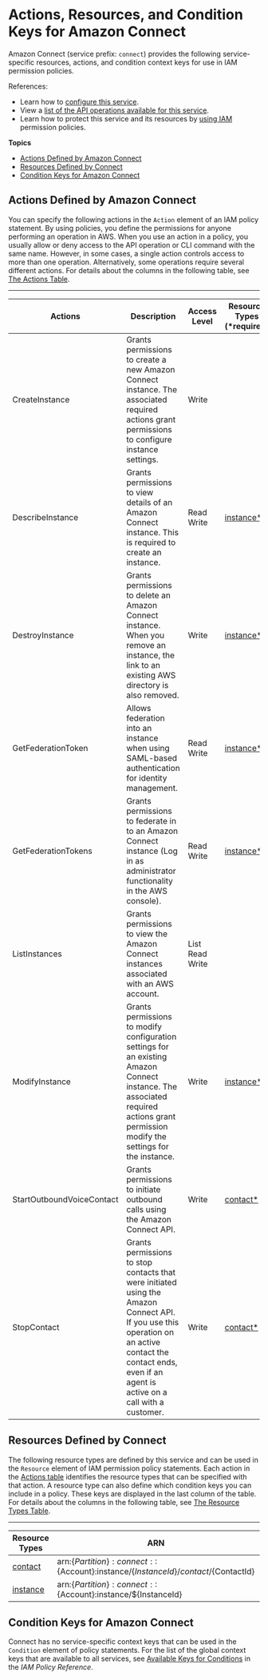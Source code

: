 # Actions, Resources, and Condition Keys for Amazon Connect<a name="list_amazonconnect"></a>

Amazon Connect \(service prefix: `connect`\) provides the following service\-specific resources, actions, and condition context keys for use in IAM permission policies\.

References:
+ Learn how to [configure this service](http://docs.aws.amazon.com/connect/latest/adminguide/)\.
+ View a [list of the API operations available for this service](http://docs.aws.amazon.com/connect/latest/adminguide/)\.
+ Learn how to protect this service and its resources by [using IAM]() permission policies\.

**Topics**
+ [Actions Defined by Amazon Connect](#amazonconnect-actions-as-permissions)
+ [Resources Defined by Connect](#amazonconnect-resources-for-iam-policies)
+ [Condition Keys for Amazon Connect](#amazonconnect-policy-keys)

## Actions Defined by Amazon Connect<a name="amazonconnect-actions-as-permissions"></a>

You can specify the following actions in the `Action` element of an IAM policy statement\. By using policies, you define the permissions for anyone performing an operation in AWS\. When you use an action in a policy, you usually allow or deny access to the API operation or CLI command with the same name\. However, in some cases, a single action controls access to more than one operation\. Alternatively, some operations require several different actions\. For details about the columns in the following table, see [The Actions Table](reference_policies_actions-resources-contextkeys.md#actions_table)\.


****  

| Actions | Description | Access Level | Resource Types \(\*required\) | Condition Keys | Dependent Actions | 
| --- | --- | --- | --- | --- | --- | 
| CreateInstance | Grants permissions to create a new Amazon Connect instance\. The associated required actions grant permissions to configure instance settings\. | Write  |  |  |  | 
| DescribeInstance | Grants permissions to view details of an Amazon Connect instance\. This is required to create an instance\. | Read Write  | [instance\*](#amazonconnect-instance)  |  | firehose:DescribeDeliveryStream firehose:ListDeliveryStreams kinesis:DescribeStream kinesis:ListStreams kms:DescribeKey kms:ListAliases s3:ListAllMyBuckets  | 
| DestroyInstance | Grants permissions to delete an Amazon Connect instance\. When you remove an instance, the link to an existing AWS directory is also removed\. | Write  | [instance\*](#amazonconnect-instance)  |  |  | 
| GetFederationToken | Allows federation into an instance when using SAML\-based authentication for identity management\. | Read Write  | [instance\*](#amazonconnect-instance)  |  |  | 
| GetFederationTokens | Grants permissions to federate in to an Amazon Connect instance \(Log in as administrator functionality in the AWS console\)\. | Read Write  | [instance\*](#amazonconnect-instance)  |  | connect:ListInstances connect:DestroyInstance connect:DescribeInstance kms:RetireGrant ds:DescribeDirectories ds:UnauthorizeApplication ds:DeleteDirectory  | 
| ListInstances | Grants permissions to view the Amazon Connect instances associated with an AWS account\. | List Read Write  |  |  |  | 
| ModifyInstance | Grants permissions to modify configuration settings for an existing Amazon Connect instance\. The associated required actions grant permission modify the settings for the instance\.  | Write  | [instance\*](#amazonconnect-instance)  |  | firehose:DescribeDeliveryStream firehose:ListDeliveryStreams kinesis:DescribeStream kinesis:ListStreams kms:CreateGrant kms:DescribeKey kms:ListAliases kms:RetireGrant s3:CreateBucket s3:ListAllMyBuckets  | 
| StartOutboundVoiceContact | Grants permissions to initiate outbound calls using the Amazon Connect API\. | Write  | [contact\*](#amazonconnect-contact)  |  |  | 
| StopContact | Grants permissions to stop contacts that were initiated using the Amazon Connect API\. If you use this operation on an active contact the contact ends, even if an agent is active on a call with a customer\. | Write  | [contact\*](#amazonconnect-contact)  |  |  | 

## Resources Defined by Connect<a name="amazonconnect-resources-for-iam-policies"></a>

The following resource types are defined by this service and can be used in the `Resource` element of IAM permission policy statements\. Each action in the [Actions table](#amazonconnect-actions-as-permissions) identifies the resource types that can be specified with that action\. A resource type can also define which condition keys you can include in a policy\. These keys are displayed in the last column of the table\. For details about the columns in the following table, see [The Resource Types Table](reference_policies_actions-resources-contextkeys.md#resources_table)\.


****  

| Resource Types | ARN | Condition Keys | 
| --- | --- | --- | 
| [contact](http://docs.aws.amazon.com/connect/latest/adminguide/) | arn:$\{Partition\}:connect::$\{Account\}:instance/$\{InstanceId\}/contact/$\{ContactId\} |  | 
| [instance](http://docs.aws.amazon.com/connect/latest/adminguide/) | arn:$\{Partition\}:connect::$\{Account\}:instance/$\{InstanceId\} |  | 

## Condition Keys for Amazon Connect<a name="amazonconnect-policy-keys"></a>

Connect has no service\-specific context keys that can be used in the `Condition` element of policy statements\. For the list of the global context keys that are available to all services, see [Available Keys for Conditions](http://docs.aws.amazon.com/IAM/latest/UserGuide/reference_policies_condition-keys.html#AvailableKeys) in the *IAM Policy Reference*\.